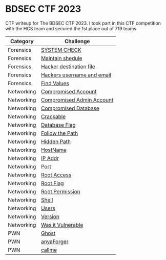 # BDSEC CTF 2023
CTF writeup for The BDSEC CTF 2023. I took part in this CTF competition with the HCS team and secured the 1st place out of 719 teams

| Category | Challenge |
| --- | --- |
| Forensics | [SYSTEM CHECK](/2023/BDSec%20CTF%202023/SYSTEM%20CHECK/)
| Forensics | [Maintain shedule](/2023/BDSec%20CTF%202023/Maintain%20shedule/)
| Forensics | [Hacker destination file](/2023/BDSec%20CTF%202023/Hacker%20destination%20file/)
| Forensics | [Hackers username and email](/2023/BDSec%20CTF%202023/Hackers%20username%20and%20email/)
| Forensics | [Find Values](/2023/BDSec%20CTF%202023/Find%20Values/)
| Networking | [Compromised Account](/2023/BDSec%20CTF%202023/Compromised%20Account/)
| Networking | [Compromised Admin Account](/2023/BDSec%20CTF%202023/Compromised%20Admin%20Account/)
| Networking | [Compromised Database](/2023/BDSec%20CTF%202023/Compromised%20Database/)
| Networking | [Crackable](/2023/BDSec%20CTF%202023/Crackable/)
| Networking | [Database Flag](/2023/BDSec%20CTF%202023/Database%20Flag/)
| Networking | [Follow the Path](/2023/BDSec%20CTF%202023/Follow%20the%20Path/)
| Networking | [Hidden Path](/2023/BDSec%20CTF%202023/Hidden%20Path)
| Networking | [HostName](/2023/BDSec%20CTF%202023/HostName/)
| Networking | [IP Addr](/2023/BDSec%20CTF%202023/IP%20Addr/)
| Networking | [Port](/2023/BDSec%20CTF%202023/Port/)
| Networking | [Root Access](/2023/BDSec%20CTF%202023/Root%20Access)
| Networking | [Root Flag](/2023/BDSec%20CTF%202023/Root%20Flag/)
| Networking | [Root Permission](/2023/BDSec%20CTF%202023/Root%20Permission/)
| Networking | [Shell](/2023/BDSec%20CTF%202023/Shell/)
| Networking | [Users](/2023/BDSec%20CTF%202023/Users/)
| Networking | [Version](/2023/BDSec%20CTF%202023/Version/)
| Networking | [Was it Vulnerable](/2023/BDSec%20CTF%202023/Was%20it%20Vulnerable/)
| PWN | [Ghost](/2023/BDSec%20CTF%202023/Ghost/)
| PWN | [anyaForger](/2023/BDSec%20CTF%202023/anyaForger/)
| PWN | [callme](/2023/BDSec%20CTF%202023/callme/)
